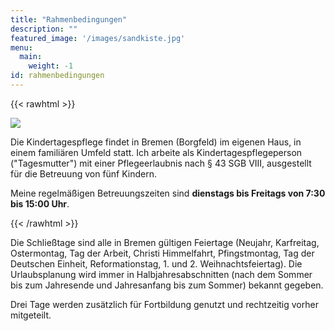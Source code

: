 ```yaml
---
title: "Rahmenbedingungen"
description: ""
featured_image: '/images/sandkiste.jpg'
menu:
  main:
    weight: -1
id: rahmenbedingungen
---
```


{{< rawhtml >}}
<div class="flex flex-wrap">
  <div class="w-100 w-100-ns w-40-m w-40-l pt3 pa1-m">
    <img src="/images/memory.jpg" class="br3">
  </div>
  <div class="w-100 w-100-ns w-60-m w-60-l pa3 pa3-ns">
  <p class="mt0">Die Kindertagespflege findet in Bremen (Borgfeld) im eigenen Haus, in einem familiären Umfeld statt. Ich arbeite als Kindertagespflegeperson ("Tagesmutter") mit einer Pflegeerlaubnis nach § 43 SGB VIII, ausgestellt für die Betreuung von fünf Kindern.</p>
  <p>Meine regelmäßigen Betreuungszeiten sind <strong>dienstags bis Freitags von 7:30 bis 15:00 Uhr</strong>.</p>
  </div>
</div>
{{< /rawhtml >}}

Die Schließtage sind alle in Bremen gültigen Feiertage (Neujahr, Karfreitag, Ostermontag, Tag der Arbeit, Christi Himmelfahrt, Pfingstmontag, Tag der Deutschen Einheit, Reformationstag, 1. und 2.  Weihnachtsfeiertag). Die Urlaubsplanung wird immer in Halbjahresabschnitten (nach dem Sommer bis zum Jahresende und Jahresanfang bis zum Sommer) bekannt gegeben. </p>
  <p>Drei Tage werden zusätzlich für Fortbildung genutzt und rechtzeitig vorher mitgeteilt.







